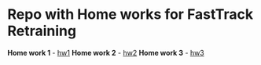 # Repo with Home works for FastTrack Retraining

**Home work 1** - [hw1](./hw1)
**Home work 2** - [hw2](./hw2)
**Home work 3** - [hw3](./hw3)
